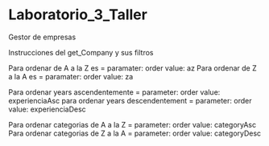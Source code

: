 # Laboratorio_3_Taller
Gestor de empresas

Instrucciones del get_Company y sus filtros

Para ordenar de A a la Z es = paramater: order value: az
Para ordenar de Z a la A es = paramater: order value: za

Para ordenar years ascendentemente = parameter: order value: experienciaAsc
para ordenar years descendentement = parameter: order value: experienciaDesc

Para ordenar categorias de A a la Z = parameter: order value: categoryAsc
Para ordenar categorias de Z a la A = parameter: order value: categoryDesc


